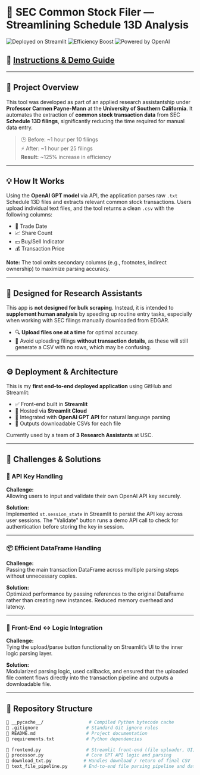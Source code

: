 # 📄 SEC Common Stock Filer — Streamlining Schedule 13D Analysis

![Deployed on Streamlit](https://img.shields.io/badge/Deployed-Streamlit-orange)
![Efficiency Boost](https://img.shields.io/badge/Productivity+Up-125%25-brightgreen)
![Powered by OpenAI](https://img.shields.io/badge/OpenAI-API-blue)

## 🔗 [Instructions & Demo Guide](https://www.canva.com/design/DAGb0qlASmU/TULDjcUx6GjvENKRvsaoeA/view?utm_content=DAGb0qlASmU&utm_campaign=designshare&utm_medium=link2&utm_source=uniquelinks&utlId=h43ecb3e9d4)

---

## 📘 Project Overview

This tool was developed as part of an applied research assistantship under **Professor Carmen Payne-Mann** at the **University of Southern California**. It automates the extraction of **common stock transaction data** from SEC **Schedule 13D filings**, significantly reducing the time required for manual data entry.

> 🕒 Before: ~1 hour per 10 filings  
> ⚡ After: ~1 hour per 25 filings  
> **Result:** ~125% increase in efficiency

---

## 💡 How It Works

Using the **OpenAI GPT model** via API, the application parses raw `.txt` Schedule 13D files and extracts relevant common stock transactions. Users upload individual text files, and the tool returns a clean `.csv` with the following columns:

- 📅 Trade Date  
- 📈 Share Count  
- 💵 Buy/Sell Indicator  
- 💰 Transaction Price

**Note:** The tool omits secondary columns (e.g., footnotes, indirect ownership) to maximize parsing accuracy.

---

## 👤 Designed for Research Assistants

This app is **not designed for bulk scraping**. Instead, it is intended to **supplement human analysis** by speeding up routine entry tasks, especially when working with SEC filings manually downloaded from EDGAR.

- 🔍 **Upload files one at a time** for optimal accuracy.
- 🚫 Avoid uploading filings **without transaction details**, as these will still generate a CSV with no rows, which may be confusing.

---

## ⚙️ Deployment & Architecture

This is my **first end-to-end deployed application** using GitHub and Streamlit:

- ✅ Front-end built in **Streamlit**
- 🚀 Hosted via **Streamlit Cloud**
- 🧠 Integrated with **OpenAI GPT API** for natural language parsing
- 📂 Outputs downloadable CSVs for each file

Currently used by a team of **3 Research Assistants** at USC.

---

## 🧪 Challenges & Solutions

### 🔐 API Key Handling
**Challenge:**  
Allowing users to input and validate their own OpenAI API key securely.

**Solution:**  
Implemented `st.session_state` in Streamlit to persist the API key across user sessions. The "Validate" button runs a demo API call to check for authentication before storing the key in session.

---

### 📦 Efficient DataFrame Handling
**Challenge:**  
Passing the main transaction DataFrame across multiple parsing steps without unnecessary copies.

**Solution:**  
Optimized performance by passing references to the original DataFrame rather than creating new instances. Reduced memory overhead and latency.

---

### 🔗 Front-End ↔ Logic Integration
**Challenge:**  
Tying the upload/parse button functionality on Streamlit’s UI to the inner logic parsing layer.

**Solution:**  
Modularized parsing logic, used callbacks, and ensured that the uploaded file content flows directly into the transaction pipeline and outputs a downloadable file.

---

## 📂 Repository Structure

```bash
📁 __pycache__/                 # Compiled Python bytecode cache
📄 .gitignore                  # Standard Git ignore rules
📄 README.md                   # Project documentation
📄 requirements.txt            # Python dependencies

📄 frontend.py                 # Streamlit front-end (file uploader, UI)
📄 processor.py                # Core GPT API logic and parsing
📄 download_txt.py            # Handles download / return of final CSV
📄 text_file_pipeline.py      # End-to-end file parsing pipeline and date formatting
